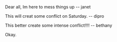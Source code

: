 
Dear all, Im  here to mess things up -- janet

This will creat some conflict on Saturday. -- dipro

This better create some intense conflict!!!! -- bethany

Okay.


